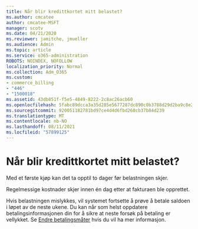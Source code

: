 ```yaml
---
title: Når blir kredittkortet mitt belastet?
ms.author: cmcatee
author: cmcatee-MSFT
manager: scotv
ms.date: 04/21/2020
ms.reviewer: jamitche, jmueller
ms.audience: Admin
ms.topic: article
ms.service: o365-administration
ROBOTS: NOINDEX, NOFOLLOW
localization_priority: Normal
ms.collection: Adm_O365
ms.custom:
- commerce_billing
- "446"
- "1500018"
ms.assetid: 43db851f-f5e5-4849-8222-2c8ac26acb60
ms.openlocfilehash: 5fabc89dcca3a35d285e5677287dc890c0b3788d29d2ba9c8e2c106fd5672fc5
ms.sourcegitcommit: 920051182781bd97ce4d4d6fbd268cb37b84d239
ms.translationtype: MT
ms.contentlocale: nb-NO
ms.lasthandoff: 08/11/2021
ms.locfileid: "57899125"
---
```

# <a name="when-is-my-credit-card-charged"></a>Når blir kredittkortet mitt belastet?

Med et første kjøp kan det ta opptil to dager før belastningen skjer.
  
Regelmessige kostnader skjer innen én dag etter at fakturaen ble opprettet.
  
Hvis belastningen mislykkes, vil systemet fortsette å prøve å betale saldoen i løpet av de neste ukene. Du kan når som helst oppdatere betalingsinformasjonen din for å sikre at neste forsøk på betaling er vellykket. Se [Endre betalingsmåter](https://docs.microsoft.com/microsoft-365/commerce/billing-and-payments/manage-payment-methods) hvis du vil ha mer informasjon. 